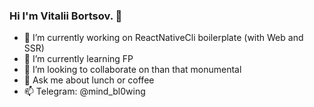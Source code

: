 ### Hi I'm Vitalii Bortsov. 👋

- 🔭 I’m currently working on ReactNativeCli boilerplate (with Web and SSR)
- 🌱 I’m currently learning FP
- 👯 I’m looking to collaborate on than that monumental
- 💬 Ask me about lunch or coffee
- 📫 Telegram: @mind_bl0wing
